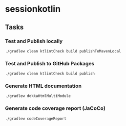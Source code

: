 # sessionkotlin

## Tasks

### Test and Publish locally

```
./gradlew clean ktlintCheck build publishToMavenLocal
```

### Test and Publish to GitHub Packages

```
./gradlew clean ktlintCheck build publish
```

### Generate HTML documentation

```
./gradlew dokkaHtmlMultiModule
```

### Generate code coverage report (JaCoCo)

```
./gradlew codeCoverageReport
```